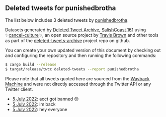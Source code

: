 ## Deleted tweets for punishedbrotha

The list below includes 3 deleted tweets by
[punishedbrotha](https://twitter.com/punishedbrotha).



Datasets generated by [Deleted Tweet Archive](https://twitter.com/deletedtweet161), 
[SalishCoast 161](https://twitter.com/SalishCoastA) using 
✨[cancel-culture](https://github.com/travisbrown/cancel-culture)✨, an open source project by 
[Travis Brown](https://twitter.com/travisbrown) and other tools as part of the 
[deleted-tweets-archive](https://github.com/salcoast/deleted-tweets-archive/) project repo on github.

You can create your own updated version of this document by checking out and configuring the
repository and then running the following commands:

```bash
$ cargo build --release
$ target/release/twcc deleted-tweets --report punishedbrotha
```

Please note that all tweets quoted here are sourced from the
[Wayback Machine](https://web.archive.org) and were not directly accessed through the Twitter API or
any Twitter client.

* [ 5 July 2022](https://web.archive.org/web/20220705204844/https://twitter.com/punishedbrotha/status/1544423053731545090): acct got banned 😔 <!--1544423053731545090-->
* [ 5 July 2022](https://web.archive.org/web/20220705204421/https://twitter.com/punishedbrotha/status/1544421708937003009): im back <!--1544421708937003009-->
* [ 5 July 2022](https://web.archive.org/web/20220705204148/https://twitter.com/punishedbrotha/status/1544421247982964740): hey everyone <!--1544421247982964740-->
